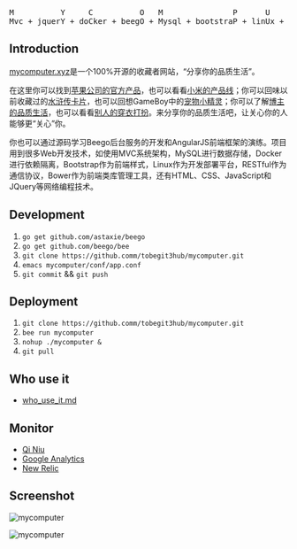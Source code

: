 <pre>
M          Y     C          O   M               P      U       T         E          R
Mvc + jquerY + doCker + beegO + Mysql + bootstraP + linUx + resTful + bowEr + angulaR
</pre>

## Introduction

[mycomputer.xyz](http://mycomputer.xyz)是一个100%开源的收藏者网站，“分享你的品质生活”。

在这里你可以找到[苹果公司的官方产品](http://mycomputer.xyz/apple)，也可以看看[小米的产品线](http://mycomputer.xyz/xiaomi)；你可以回味以前收藏过的[水浒传卡片](http://mycomputer.xyz/水浒传)，也可以回想GameBoy中的[宠物小精灵](http://mycomputer.xyz/tobe_pokemon)；你可以了解[博主的品质生活](http://mycomputer.xyz/tobe)，也可以看看[别人的穿衣打扮](http://mycomputer.xyz/wawa)。来分享你的品质生活吧，让关心你的人能够更“关心”你。

你也可以通过源码学习Beego后台服务的开发和AngularJS前端框架的演练。项目用到很多Web开发技术，如使用MVC系统架构，MySQL进行数据存储，Docker进行依赖隔离，Bootstrap作为前端样式，Linux作为开发部署平台，RESTful作为通信协议，Bower作为前端类库管理工具，还有HTML、CSS、JavaScript和JQuery等网络编程技术。

## Development

1. `go get github.com/astaxie/beego`
2. `go get github.com/beego/bee`
3. `git clone https://github.comm/tobegit3hub/mycomputer.git`
4. `emacs mycomputer/conf/app.conf`
5. `git commit` && `git push`

## Deployment

1. `git clone https://github.comm/tobegit3hub/mycomputer.git`
2. `bee run mycomputer`
3. `nohup ./mycomputer &`
4. `git pull`

## Who use it

* [who_use_it.md](https://github.com/tobegit3hub/mycomputer/blob/master/who_use_it.md)

## Monitor

* [Qi Niu](https://portal.qiniu.com)
* [Google Analytics](https://www.google.com/analytics/web/)
* [New Relic](https://rpm.newrelic.com/)

## Screenshot

![mycomputer](https://raw.github.com/tobegit3hub/mycomputer/master/screenshot.png)

![mycomputer](https://raw.github.com/tobegit3hub/mycomputer/master/screenshot2.png)